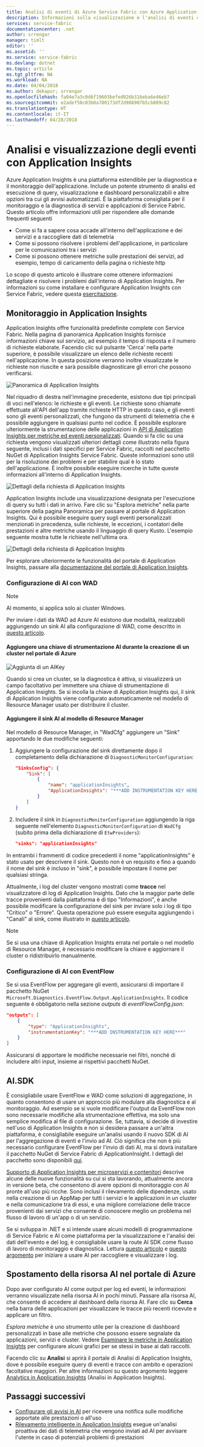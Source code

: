 ```yaml
---
title: Analisi di eventi di Azure Service Fabric con Azure Application Insights | Microsoft Docs
description: Informazioni sulla visualizzazione e l'analisi di eventi con Application Insights per il monitoraggio e la diagnostica dei cluster di Azure Service Fabric.
services: service-fabric
documentationcenter: .net
author: srrengar
manager: timlt
editor: ''
ms.assetid: ''
ms.service: service-fabric
ms.devlang: dotnet
ms.topic: article
ms.tgt_pltfrm: NA
ms.workload: NA
ms.date: 04/04/2018
ms.author: dekapur; srrengar
ms.openlocfilehash: fa04e7a3c0d6f19603befed026b316eba6e46eb7
ms.sourcegitcommit: e2adef58c03b0a780173df2d988907b5cb809c82
ms.translationtype: HT
ms.contentlocale: it-IT
ms.lasthandoff: 04/28/2018
---
```

# <a name="event-analysis-and-visualization-with-application-insights"></a>Analisi e visualizzazione degli eventi con Application Insights

Azure Application Insights è una piattaforma estendibile per la diagnostica e il monitoraggio dell'applicazione. Include un potente strumento di analisi ed esecuzione di query, visualizzazione e dashboard personalizzabili e altre opzioni tra cui gli avvisi automatizzati. È la piattaforma consigliata per il monitoraggio e la diagnostica di servizi e applicazioni di Service Fabric. Questo articolo offre informazioni utili per rispondere alle domande frequenti seguenti

* Come si fa a sapere cosa accade all'interno dell'applicazione e dei servizi e a raccogliere dati di telemetria
* Come si possono risolvere i problemi dell'applicazione, in particolare per le comunicazioni tra i servizi
* Come si possono ottenere metriche sulle prestazioni dei servizi, ad esempio, tempo di caricamento della pagina o richieste http

Lo scopo di questo articolo è illustrare come ottenere informazioni dettagliate e risolvere i problemi dall'interno di Application Insights. Per informazioni su come installare e configurare Application Insights con Service Fabric, vedere questa [esercitazione](service-fabric-tutorial-monitoring-aspnet.md).

## <a name="monitoring-in-app-insights"></a>Monitoraggio in Application Insights

Application Insights offre funzionalità predefinite complete con Service Fabric. Nella pagina di panoramica Application Insights fornisce informazioni chiave sul servizio, ad esempio il tempo di risposta e il numero di richieste elaborate. Facendo clic sul pulsante 'Cerca' nella parte superiore, è possibile visualizzare un elenco delle richieste recenti nell'applicazione. In questa posizione verranno inoltre visualizzate le richieste non riuscite e sarà possibile diagnosticare gli errori che possono verificarsi.

![Panoramica di Application Insights](media/service-fabric-diagnostics-event-analysis-appinsights/ai-overview.png)

Nel riquadro di destra nell'immagine precedente, esistono due tipi principali di voci nell'elenco: le richieste e gli eventi. Le richieste sono chiamate effettuate all'API dell'app tramite richieste HTTP in questo caso, e gli eventi sono gli eventi personalizzati, che fungono da strumenti di telemetria che è possibile aggiungere in qualsiasi punto nel codice. È possibile esplorare ulteriormente la strumentazione delle applicazioni in [API di Application Insights per metriche ed eventi personalizzati](../application-insights/app-insights-api-custom-events-metrics.md). Quando si fa clic su una richiesta vengono visualizzati ulteriori dettagli come illustrato nella figura seguente, inclusi i dati specifici per Service Fabric, raccolti nel pacchetto NuGet di Application Insights Service Fabric. Queste informazioni sono utili per la risoluzione dei problemi e per stabilire qual è lo stato dell'applicazione. È inoltre possibile eseguire ricerche in tutte queste informazioni all'interno di Application Insights.

![Dettagli della richiesta di Application Insights](media/service-fabric-diagnostics-event-analysis-appinsights/ai-request-details.png)

Application Insights include una visualizzazione designata per l'esecuzione di query su tutti i dati in arrivo. Fare clic su "Esplora metriche" nella parte superiore della pagina Panoramica per passare al portale di Application Insights. Qui è possibile eseguire query sugli eventi personalizzati menzionati in precedenza, sulle richieste, le eccezioni, i contatori delle prestazioni e altre metriche usando il linguaggio di query Kusto. L'esempio seguente mostra tutte le richieste nell'ultima ora.

![Dettagli della richiesta di Application Insights](media/service-fabric-diagnostics-event-analysis-appinsights/ai-metrics-explorer.png)

Per esplorare ulteriormente le funzionalità del portale di Application Insights, passare alla [documentazione del portale di Application Insights](../application-insights/app-insights-dashboards.md).

### <a name="configuring-ai-with-wad"></a>Configurazione di AI con WAD

>[!NOTE]
>Al momento, si applica solo ai cluster Windows.

Per inviare i dati da WAD ad Azure AI esistono due modalità, realizzabili aggiungendo un sink AI alla configurazione di WAD, come descritto in [questo articolo](../monitoring-and-diagnostics/azure-diagnostics-configure-application-insights.md).

#### <a name="add-an-ai-instrumentation-key-when-creating-a-cluster-in-azure-portal"></a>Aggiungere una chiave di strumentazione AI durante la creazione di un cluster nel portale di Azure

![Aggiunta di un AIKey](media/service-fabric-diagnostics-event-analysis-appinsights/azure-enable-diagnostics.png)

Quando si crea un cluster, se la diagnostica è attiva, si visualizzerà un campo facoltativo per immettere una chiave di strumentazione di Application Insights. Se si incolla la chiave di Application Insights qui, il sink di Application Insights viene configurato automaticamente nel modello di Resource Manager usato per distribuire il cluster.

#### <a name="add-the-ai-sink-to-the-resource-manager-template"></a>Aggiungere il sink AI al modello di Resource Manager

Nel modello di Resource Manager, in "WadCfg" aggiungere un "Sink" apportando le due modifiche seguenti:

1. Aggiungere la configurazione del sink direttamente dopo il completamento della dichiarazione di `DiagnosticMonitorConfiguration`:

    ```json
    "SinksConfig": {
        "Sink": [
            {
                "name": "applicationInsights",
                "ApplicationInsights": "***ADD INSTRUMENTATION KEY HERE***"
            }
        ]
    }

    ```

2. Includere il sink in `DiagnosticMonitorConfiguration` aggiungendo la riga seguente nell'elemento `DiagnosticMonitorConfiguration` di `WadCfg` (subito prima della dichiarazione di `EtwProviders`):

    ```json
    "sinks": "applicationInsights"
    ```

In entrambi i frammenti di codice precedenti il nome "applicationInsights" è stato usato per descrivere il sink. Questo non è un requisito e fino a quando il nome del sink è incluso in "sink", è possibile impostare il nome per qualsiasi stringa.

Attualmente, i log del cluster vengono mostrati come **tracce** nel visualizzatore di log di Application Insights. Dato che la maggior parte delle tracce provenienti dalla piattaforma è di tipo "Informazioni", è anche possibile modificare la configurazione del sink per inviare solo i log di tipo "Critico" o "Errore". Questa operazione può essere eseguita aggiungendo i "Canali" al sink, come illustrato in [questo articolo](../monitoring-and-diagnostics/azure-diagnostics-configure-application-insights.md).

>[!NOTE]
>Se si usa una chiave di Application Insights errata nel portale o nel modello di Resource Manager, è necessario modificare la chiave e aggiornare il cluster o ridistribuirlo manualmente.

### <a name="configuring-ai-with-eventflow"></a>Configurazione di AI con EventFlow

Se si usa EventFlow per aggregare gli eventi, assicurarsi di importare il pacchetto NuGet `Microsoft.Diagnostics.EventFlow.Output.ApplicationInsights`. Il codice seguente è obbligatorio nella sezione *outputs* di *eventFlowConfig.json*:

```json
"outputs": [
    {
        "type": "ApplicationInsights",
        "instrumentationKey": "***ADD INSTRUMENTATION KEY HERE***"
    }
]
```

Assicurarsi di apportare le modifiche necessarie nei filtri, nonché di includere altri input, insieme ai rispettivi pacchetti NuGet.

## <a name="aisdk"></a>AI.SDK

È consigliabile usare EventFlow e WAD come soluzioni di aggregazione, in quanto consentono di usare un approccio più modulare alla diagnostica e al monitoraggio. Ad esempio se si vuole modificare l'output da EventFlow non sono necessarie modifiche alla strumentazione effettiva, ma solo una semplice modifica al file di configurazione. Se, tuttavia, si decide di investire nell'uso di Application Insights e non si desidera passare a un'altra piattaforma, è consigliabile eseguire un'analisi usando il nuovo SDK di AI per l'aggregazione di eventi e l'invio ad AI. Ciò significa che non è più necessario configurare EventFlow per l'invio di dati AI, ma si dovrà installare il pacchetto NuGet di Service Fabric di ApplicationInsight. I dettagli del pacchetto sono disponibili [qui](https://github.com/Microsoft/ApplicationInsights-ServiceFabric).

[Supporto di Application Insights per microservizi e contenitori](https://azure.microsoft.com/blog/app-insights-microservices/) descrive alcune delle nuove funzionalità su cui si sta lavorando, attualmente ancora in versione beta, che consentono di avere opzioni di monitoraggio con AI pronte all'uso più ricche. Sono inclusi il rilevamento delle dipendenze, usato nella creazione di un AppMap per tutti i servizi e le applicazioni in un cluster e nella comunicazione tra di essi, e una migliore correlazione delle tracce provenienti dai servizi che consente di conoscere meglio un problema nel flusso di lavoro di un'app o di un servizio.

Se si sviluppa in .NET e si intende usare alcuni modelli di programmazione di Service Fabric e AI come piattaforma per la visualizzazione e l'analisi dei dati dell'evento e del log, è consigliabile usare la route AI SDK come flusso di lavoro di monitoraggio e diagnostica. Lettura [questo articolo](../application-insights/app-insights-asp-net-more.md) e [questo argomento](../application-insights/app-insights-asp-net-trace-logs.md) per iniziare a usare AI per raccogliere e visualizzare i log.

## <a name="navigating-the-ai-resource-in-azure-portal"></a>Spostamento della risorsa AI nel portale di Azure

Dopo aver configurato AI come output per log ed eventi, le informazioni verranno visualizzate nella risorsa AI in pochi minuti. Passare alla risorsa AI, che consente di accedere al dashboard della risorsa AI. Fare clic su **Cerca** nella barra delle applicazioni per visualizzare le tracce più recenti ricevute e applicare un filtro.

*Esplora metriche* è uno strumento utile per la creazione di dashboard personalizzati in base alle metriche che possono essere segnalate da applicazioni, servizi e cluster. Vedere [Esaminare le metriche in Application Insights](../application-insights/app-insights-metrics-explorer.md) per configurare alcuni grafici per se stessi in base ai dati raccolti.

Facendo clic su **Analisi** si aprirà il portale di Analisi di Application Insights, dove è possibile eseguire query di eventi e tracce con ambito e operazioni facoltative maggiori. Per altre informazioni su questo argomento leggere [Analytics in Application Insights](../application-insights/app-insights-analytics.md) (Analisi in Application Insights).

## <a name="next-steps"></a>Passaggi successivi

* [Configurare gli avvisi in AI](../application-insights/app-insights-alerts.md) per ricevere una notifica sulle modifiche apportate alle prestazioni o all'uso
* [Rilevamento intelligente in Application Insights](../application-insights/app-insights-proactive-diagnostics.md) esegue un'analisi proattiva dei dati di telemetria che vengono inviati ad AI per avvisare l'utente in caso di potenziali problemi di prestazioni
